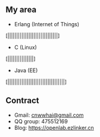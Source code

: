 ## My area
- Erlang (Internet of Things)

[|||||||||||||||||||||||||||||]

- C (Linux)

[|||||||||||||||]

- Java (EE)

[|||||||||||||||||||||||||||||||||]


## Contract
- Gmail: cnwwhai@gmail.com
- QQ group: 475512169
- Blog: https://openlab.ezlinker.cn
